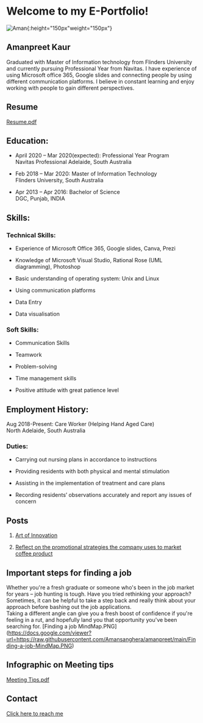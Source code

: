# Welcome to my E-Portfolio!

![Aman](https://user-images.githubusercontent.com/48699383/101241672-36b5f700-3748-11eb-9c08-ca92a130fd0e.jpg){:height="150px"weight="150px"}

## Amanpreet Kaur
Graduated with Master of Information technology from Flinders University and currently pursuing Professional Year from Navitas. I have experience of using Microsoft office 365, Google slides and connecting people by using different communication platforms. I believe in constant learning and enjoy working with people to gain different perspectives.

## Resume
[Resume.pdf](https://docs.google.com/viewer?url=https://raw.githubusercontent.com/Amansanghera/amanpreet/main/Resume.pdf)


## Education:
* April 2020 – Mar 2020(expected): Professional Year Program <br>
Navitas Professional Adelaide, South Australia

* Feb 2018 – Mar 2020: Master of Information Technology <br>
Flinders University, South Australia

* Apr 2013 – Apr 2016: Bachelor of Science <br>
DGC, Punjab, INDIA

## Skills:
### Technical Skills:
* Experience of Microsoft Office 365, Google slides, Canva, Prezi

* Knowledge of Microsoft Visual Studio, Rational Rose (UML diagramming), Photoshop

* Basic understanding of operating system: Unix and Linux

* Using communication platforms

* Data Entry

* Data visualisation

### Soft Skills:
* Communication Skills

* Teamwork

* Problem-solving

* Time management skills

* Positive attitude with great patience level 

## Employment History:
Aug 2018-Present: Care Worker (Helping Hand Aged Care) <br>
North Adelaide, South Australia
### Duties:
* Carrying out nursing plans in accordance to instructions

* Providing residents with both physical and mental stimulation

* Assisting in the implementation of treatment and care plans

* Recording residents’ observations accurately and report any issues of concern


## Posts

1. [Art of Innovation](https://github.com/Amansanghera/amanpreet.github.io/wiki/Art-of-Innovation)


2. [Reflect on the promotional strategies the company uses to market coffee product](https://github.com/Amansanghera/amanpreet.github.io/wiki/Reflect-on-the-promotional-strategies-the-company-uses-to-market-coffee-product)

## Important steps for finding a job
Whether you're a fresh graduate or someone who's been in the job market for years – job hunting is tough. Have you tried rethinking your approach?<br>
Sometimes, it can be helpful to take a step back and really think about your approach before bashing out the job applications.<br>
Taking a different angle can give you a fresh boost of confidence if you're feeling in a rut, and hopefully land you that opportunity you've been searching for.
[Finding a job MindMap.PNG] (https://docs.google.com/viewer?url=https://raw.githubusercontent.com/Amansanghera/amanpreet/main/Finding-a-job-MindMap.PNG)



## Infographic on Meeting tips
[Meeting Tips.pdf](https://github.com/Amansanghera/amanpreet.github.io/files/5613905/Meeting.Tips.pdf)



## Contact
[Click here to reach me](https://github.com/Amansanghera/amanpreet.github.io/wiki/How-to-reach-me:)
